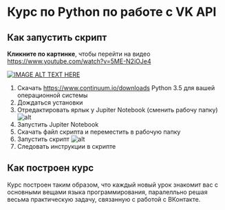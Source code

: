 # Курс по Python по работе с VK API 

## Как запустить скрипт

**Кликните по картинке**, чтобы перейти на видео https://www.youtube.com/watch?v=5ME-N2iOJe4 

[![IMAGE ALT TEXT HERE](http://img.youtube.com/vi/5ME-N2iOJe4/0.jpg)](http://www.youtube.com/watch?v=5ME-N2iOJe4)

1. Скачать https://www.continuum.io/downloads Python 3.5 для вашей операционной системы
2. Дождаться установки
3. Отредактировать ярлык у Jupiter Notebook (сменить рабочу папку) 
![alt](https://api.monosnap.com/rpc/file/download?id=SeeK3e88SV73rjGozcRbGIu5EQdqtQ)
4. Запустить Jupiter Notebook
5. Скачать файл скрипта и переместить в рабочую папку
6. Запустить скрипт
![alt](https://api.monosnap.com/rpc/file/download?id=m2n56TkMUoMpqG71JGTqjdK8wmqwu5)
7. Следовать инструкции в скрипте

## Как построен курс
Курс построен таким образом, что каждый новый урок знакомит вас с основными вещами языка программирования, паралелльно решая весьма практическую задачу, связанную с работой с ВКонтакте.
